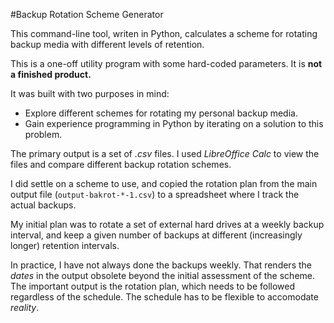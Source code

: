 #Backup Rotation Scheme Generator

This command-line tool, writen in Python, calculates a scheme for rotating backup media with different levels of retention.

This is a one-off utility program with some hard-coded parameters. It is **not a finished product.**

It was built with two purposes in mind:
- Explore different schemes for rotating my personal backup media.
- Gain experience programming in Python by iterating on a solution to this problem.

The primary output is a set of *.csv* files. I used *LibreOffice Calc* to view the files and compare different backup rotation schemes.

I did settle on a scheme to use, and copied the rotation plan from the main output file (`output-bakrot-*-1.csv`) to a spreadsheet where I track the actual backups.

My initial plan was to rotate a set of external hard drives at a weekly backup interval, and keep a given number of backups at different (increasingly longer) retention intervals.

In practice, I have not always done the backups weekly. That renders the *dates* in the output obsolete beyond the initial assessment of the scheme. The important output is the rotation plan, which needs to be followed regardless of the schedule. The schedule has to be flexible to accomodate *reality*.
